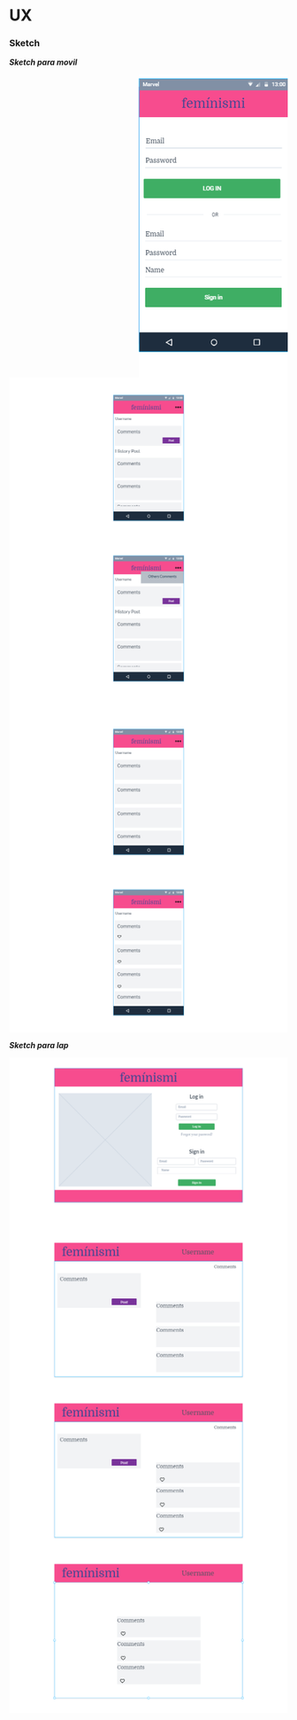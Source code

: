 # UX

### Sketch
***Sketch para movil***

<img align="right" src="./imagenes/movil1.png" />
<img align="center" src="./imagenes/movil2.png" />
<img align="center" src="./imagenes/movil3.png" />
<img align="center" src="./imagenes/movil4.png" />
<img align="center" src="./imagenes/movil5.png" />

***Sketch para lap***

<img align="center" src="./imagenes/web1.png" />
<img align="center" src="./imagenes/web2.png" />
<img align="center" src="./imagenes/web3.png" />
<img align="center" src="./imagenes/web4.png" />